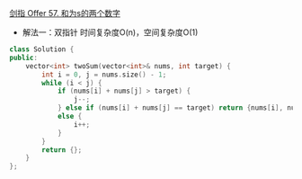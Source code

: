 [剑指 Offer 57. 和为s的两个数字](https://leetcode.cn/problems/he-wei-sde-liang-ge-shu-zi-lcof/)

- 解法一：双指针 时间复杂度O(n)，空间复杂度O(1)
```C++
class Solution {
public:
    vector<int> twoSum(vector<int>& nums, int target) {
        int i = 0, j = nums.size() - 1;
        while (i < j) {
            if (nums[i] + nums[j] > target) {
                j--;
            } else if (nums[i] + nums[j] == target) return {nums[i], nums[j]};
            else {
                i++;
            }
        }
        return {};
    }
};
```
